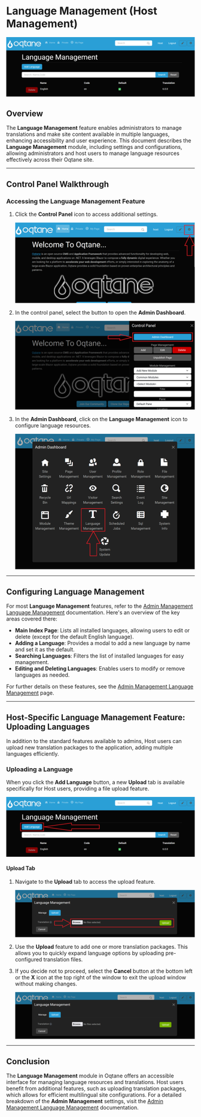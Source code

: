 # Language Management (Host Management)

![Language Management Feature](./assets/language-management.png)

## Overview

The **Language Management** feature enables administrators to manage translations and make site content available in multiple languages, enhancing accessibility and user experience.  This document describes the **Language Management** module, including settings and configurations, allowing administrators and host users to manage language resources effectively across their Oqtane site.

---

## Control Panel Walkthrough

### Accessing the Language Management Feature

1. Click the **Control Panel** icon to access additional settings.

   ![Control Panel Icon](./assets/control-panel-button.png)

2. In the control panel, select the button to open the **Admin Dashboard**.

   ![Open Admin Dashboard](./assets/control-panel-admin-dashboard-button.png)

3. In the **Admin Dashboard**, click on the **Language Management** icon to configure language resources.

   ![Admin Dashboard Language Management](./assets/admin-dashboard-language-management.png)

---

## Configuring Language Management

For most **Language Management** features, refer to the [Admin Management Language Management](../site/language-management.md) documentation. Here's an overview of the key areas covered there:

- **Main Index Page**: Lists all installed languages, allowing users to edit or delete (except for the default English language).
- **Adding a Language**: Provides a modal to add a new language by name and set it as the default.
- **Searching Languages**: Filters the list of installed languages for easy management.
- **Editing and Deleting Languages**: Enables users to modify or remove languages as needed.

For further details on these features, see the [Admin Management Language Management](../site/language-management.md) page.

---

## Host-Specific Language Management Feature: Uploading Languages

In addition to the standard features available to admins, Host users can upload new translation packages to the application, adding multiple languages efficiently.

### Uploading a Language

When you click the **Add Language** button, a new **Upload** tab is available specifically for Host users, providing a file upload feature.

![Add Language Button](./assets/language-management-add-language-button.png)

#### Upload Tab

1. Navigate to the **Upload** tab to access the upload feature.

   ![Upload Button Options](./assets/language-management-upload-buttons.png)

2. Use the **Upload** feature to add one or more translation packages. This allows you to quickly expand language options by uploading pre-configured translation files.

3. If you decide not to proceed, select the **Cancel** button at the bottom left or the **X** icon at the top right of the window to exit the upload window without making changes.

   ![Upload Window](./assets/language-management-upload-window.png)

---

## Conclusion

The **Language Management** module in Oqtane offers an accessible interface for managing language resources and translations. Host users benefit from additional features, such as uploading translation packages, which allows for efficient multilingual site configurations. For a detailed breakdown of the **Admin Management** settings, visit the [Admin Management Language Management](../site/language-management.md) documentation.

